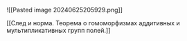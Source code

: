 ![[Pasted image 20240625205929.png]]


[[След и норма. Теорема о гомоморфизмах аддитивных и мультипликативных групп полей.]]